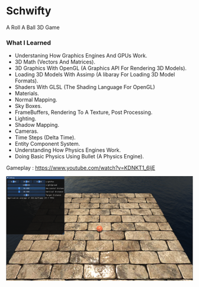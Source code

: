 # Schwifty

A Roll A Ball 3D Game

### What I Learned

- Understaning How Graphics Engines And GPUs Work.
- 3D Math (Vectors And Matrices).
- 3D Graphics With OpenGL (A Graphics API For Rendering 3D Models).
- Loading 3D Models With Assimp (A libaray For Loading 3D Model Formats).
- Shaders With GLSL (The Shading Language For OpenGL)
- Materials.
- Normal Mapping.
- Sky Boxes.
- FrameBuffers, Rendering To A Texture, Post Processing.
- Lighting.
- Shadow Mapping.
- Cameras.
- Time Steps (Delta Time).
- Entity Component System.
- Understanding How Physics Engines Work.
- Doing Basic Physics Using Bullet (A Physics Engine).

Gameplay : https://www.youtube.com/watch?v=KDNKT1_6ljE

![PROJECT IMAGE](https://github.com/ProjectElon/Schwifty/blob/master/images/ScreenShot.PNG)
